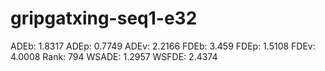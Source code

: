 # gripgatxing-seq1-e32

ADEb: 1.8317
ADEp: 0.7749
ADEv: 2.2166
FDEb: 3.459
FDEp: 1.5108
FDEv: 4.0008
Rank: 794
WSADE: 1.2957
WSFDE: 2.4374